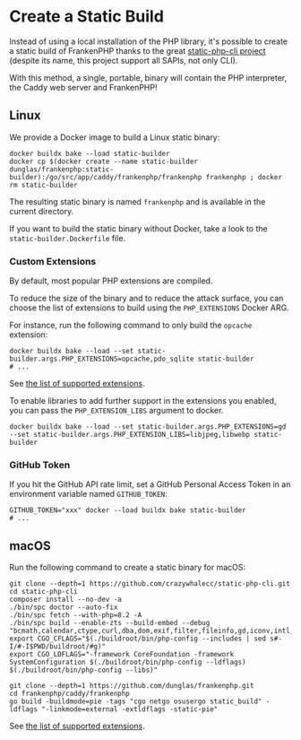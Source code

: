 # Create a Static Build

Instead of using a local installation of the PHP library,
it's possible to create a static build of FrankenPHP thanks to the great [static-php-cli project](https://github.com/crazywhalecc/static-php-cli) (despite its name, this project support all SAPIs, not only CLI).

With this method, a single, portable, binary will contain the PHP interpreter, the Caddy web server and FrankenPHP!

## Linux

We provide a Docker image to build a Linux static binary:

```console
docker buildx bake --load static-builder
docker cp $(docker create --name static-builder dunglas/frankenphp:static-builder):/go/src/app/caddy/frankenphp/frankenphp frankenphp ; docker rm static-builder
```

The resulting static binary is named `frankenphp` and is available in the current directory.

If you want to build the static binary without Docker, take a look to the `static-builder.Dockerfile` file.

### Custom Extensions

By default, most popular PHP extensions are compiled.

To reduce the size of the binary and to reduce the attack surface, you can choose the list of extensions to build using the `PHP_EXTENSIONS` Docker ARG.

For instance, run the following command to only build the `opcache` extension:

```console
docker buildx bake --load --set static-builder.args.PHP_EXTENSIONS=opcache,pdo_sqlite static-builder
# ...
```

See [the list of supported extensions](https://static-php.dev/en/guide/extensions.html).

To enable libraries to add further support in the extensions you enabled, you can pass the `PHP_EXTENSION_LIBS` argument to docker.

```console
docker buildx bake --load --set static-builder.args.PHP_EXTENSIONS=gd --set static-builder.args.PHP_EXTENSION_LIBS=libjpeg,libwebp static-builder
```

### GitHub Token

If you hit the GitHub API rate limit, set a GitHub Personal Access Token in an environment variable named `GITHUB_TOKEN`:

```console
GITHUB_TOKEN="xxx" docker --load buildx bake static-builder
# ...
```

## macOS

Run the following command to create a static binary for macOS:

```console
git clone --depth=1 https://github.com/crazywhalecc/static-php-cli.git
cd static-php-cli
composer install --no-dev -a
./bin/spc doctor --auto-fix
./bin/spc fetch --with-php=8.2 -A
./bin/spc build --enable-zts --build-embed --debug "bcmath,calendar,ctype,curl,dba,dom,exif,filter,fileinfo,gd,iconv,intl,mbstring,mbregex,mysqli,mysqlnd,opcache,openssl,pcntl,pdo,pdo_mysql,pdo_pgsql,pdo_sqlite,pgsql,phar,posix,readline,redis,session,simplexml,sockets,sqlite3,tokenizer,xml,xmlreader,xmlwriter,zip,zlib,apcu"
export CGO_CFLAGS="$(./buildroot/bin/php-config --includes | sed s#-I/#-I$PWD/buildroot/#g)"
export CGO_LDFLAGS="-framework CoreFoundation -framework SystemConfiguration $(./buildroot/bin/php-config --ldflags) $(./buildroot/bin/php-config --libs)"

git clone --depth=1 https://github.com/dunglas/frankenphp.git
cd frankenphp/caddy/frankenphp
go build -buildmode=pie -tags "cgo netgo osusergo static_build" -ldflags "-linkmode=external -extldflags -static-pie"
```

See [the list of supported extensions](https://static-php.dev/en/guide/extensions.html).
